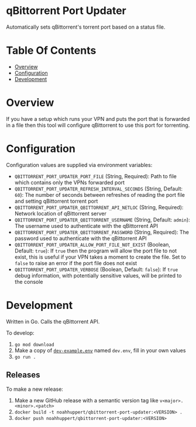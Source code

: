 # qBittorrent Port Updater
Automatically sets qBittorrent's torrent port based on a status file.

# Table Of Contents
- [Overview](#overview)
- [Configuration](#configuration)
- [Development](#development)

# Overview
If you have a setup which runs your VPN and puts the port that is forwarded in a file then this tool will configure qBittorrent to use this port for torrenting.

# Configuration
Configuration values are supplied via environment variables:

- `QBITTORRENT_PORT_UPDATER_PORT_FILE` (String, Required): Path to file which contains only the VPNs forwarded port
- `QBITTORRENT_PORT_UPDATER_REFRESH_INTERVAL_SECONDS` (String, Default: `60`): The number of seconds between refreshes of reading the port file and setting qBittorrent torrent port
- `QBITTORRENT_PORT_UPDATER_QBITTORRENT_API_NETLOC` (String, Required): Network location of qBittorrent server
- `QBITTORRENT_PORT_UPDATER_QBITTORRENT_USERNAME` (String, Default: `admin`): The username used to authenticate with the qBittorrent API
- `QBITTORRENT_PORT_UPDATER_QBITTORRENT_PASSWORD` (String, Required): The password used to authenticate with the qBittorrent API
- `QBITTORRENT_PORT_UPDATER_ALLOW_PORT_FILE_NOT_EXIST` (Boolean, Default: `true`): If `true` then the program will allow the port file to not exist, this is useful if your VPN takes a moment to create the file. Set to `false` to raise an error if the port file does not exist
- `QBITTORRENT_PORT_UPDATER_VERBOSE` (Boolean, Default: `false`): If `true` debug information, with potentially sensitive values, will be printed to the console

# Development
Written in Go. Calls the qBittorrent API.

To develop:

1. `go mod download`
2. Make a copy of [`dev-example.env`](./dev-example.env) named `dev.env`, fill in your own values
3. `go run .`

## Releases
To make a new release:

1. Make a new GitHub release with a semantic version tag like `v<major>.<minor>.<patch>`
2. `docker build -t noahhuppert/qbittorrent-port-updater:<VERSION> .`
3. `docker push noahhuppert/qbittorrent-port-updater:<VERSION>`